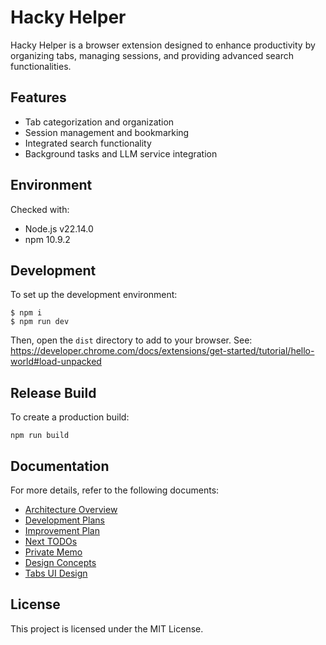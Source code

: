 # Hacky Helper

Hacky Helper is a browser extension designed to enhance productivity by organizing tabs, managing sessions, and providing advanced search functionalities.

## Features

- Tab categorization and organization
- Session management and bookmarking
- Integrated search functionality
- Background tasks and LLM service integration

## Environment

Checked with:

- Node.js v22.14.0
- npm 10.9.2

## Development

To set up the development environment:

```
$ npm i
$ npm run dev
```

Then, open the `dist` directory to add to your browser.
See: https://developer.chrome.com/docs/extensions/get-started/tutorial/hello-world#load-unpacked

## Release Build

To create a production build:

```
npm run build
```

## Documentation

For more details, refer to the following documents:

- [Architecture Overview](ARCHITECTURE.md)
- [Development Plans](DEVPLANS.md)
- [Improvement Plan](IMPROVEMENT_PLAN.md)
- [Next TODOs](NEXT_TODO.md)
- [Private Memo](PRIVATE_MEMO.md)
- [Design Concepts](designdocs/concepts.md)
- [Tabs UI Design](designdocs/tabs_ui.md)

## License

This project is licensed under the MIT License.
